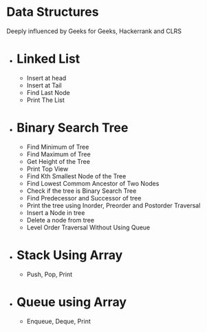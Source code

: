 # Data Structures
Deeply influenced by Geeks for Geeks, Hackerrank and CLRS

- # Linked List
    - Insert at head
    - Insert at Tail
    - Find Last Node
    - Print The List

- # Binary Search Tree
    - Find Minimum of Tree
    - Find Maximum of Tree
    - Get Height of the Tree
    - Print Top View
    - Find Kth Smallest Node of the Tree
    - Find Lowest Commom Ancestor of Two Nodes
    - Check if the tree is Binary Search Tree
    - Find Predecessor and Successor of tree
    - Print the tree using Inorder, Preorder and Postorder Traversal
    - Insert a Node in tree
    - Delete a node from tree
    - Level Order Traversal Without Using Queue

- # Stack Using Array
    - Push, Pop, Print

- # Queue using Array
    - Enqueue, Deque, Print 
